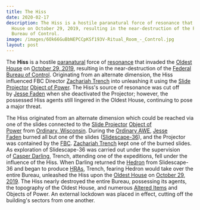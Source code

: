 ```yaml
---
title: The Hiss
date: 2020-02-17
description: The Hiss is a hostile paranatural force of resonance that invaded the Oldest
  House on October 29, 2019, resulting in the near-destruction of the Federal
  Bureau of Control.
image: /images/6Ok66GuBbNEPCCpKSf193V-Ritual_Room_-_Control.jpg
layout: post
---
```

The **Hiss** is a hostile [paranatural](https://control.fandom.com/wiki/Paranatural "Paranatural") force of [resonance](https://control.fandom.com/wiki/Resonance "Resonance") that invaded the [Oldest House](https://control.fandom.com/wiki/Oldest_House "Oldest House") on [October 29, 2019](https://control.fandom.com/wiki/Hiss_invasion "Hiss invasion"), resulting in the near-destruction of the [Federal Bureau of Control](https://control.fandom.com/wiki/Federal_Bureau_of_Control "Federal Bureau of Control"). Originating from an alternate dimension, the Hiss influenced FBC Director [Zachariah Trench](https://control.fandom.com/wiki/Zachariah_Trench "Zachariah Trench") into unleashing it using the [Slide Projector](https://control.fandom.com/wiki/Slide_Projector "Slide Projector") [Object of Power](https://control.fandom.com/wiki/Object_of_Power "Object of Power"). The Hiss's source of resonance was cut off by [Jesse Faden](https://control.fandom.com/wiki/Jesse_Faden "Jesse Faden") when she deactivated the Projector; however, the possessed Hiss agents still lingered in the Oldest House, continuing to pose a major threat.

The Hiss originated from an alternate dimension which could be reached via one of the slides connected to the [Slide Projector](https://control.fandom.com/wiki/Slide_Projector "Slide Projector") [Object of Power](https://control.fandom.com/wiki/Object_of_Power "Object of Power") from [Ordinary, Wisconsin](https://control.fandom.com/wiki/Ordinary "Ordinary"). During the [Ordinary AWE](https://control.fandom.com/wiki/Ordinary_AWE "Ordinary AWE"), [Jesse Faden](https://control.fandom.com/wiki/Jesse_Faden "Jesse Faden") burned all but one of the slides ([Slidescape-36](https://control.fandom.com/wiki/Slidescape-36 "Slidescape-36")), and the Projector was contained by the [FBC](https://control.fandom.com/wiki/FBC "FBC"). [Zachariah Trench](https://control.fandom.com/wiki/Zachariah_Trench "Zachariah Trench") kept one of the burned slides. As exploration of Slidescape-36 was carried out under the supervision of [Casper Darling](https://control.fandom.com/wiki/Casper_Darling "Casper Darling"), Trench, attending one of the expeditions, fell under the influence of the Hiss. When Darling returned the [Hedron](https://control.fandom.com/wiki/Hedron "Hedron") from Slidescape-36 and began to produce [HRAs](https://control.fandom.com/wiki/HRA "HRA"), Trench, fearing Hedron would take over the entire Bureau, unleashed the Hiss upon the [Oldest House](https://control.fandom.com/wiki/Oldest_House "Oldest House") on [October 29, 2019](https://control.fandom.com/wiki/Hiss_invasion "Hiss invasion"). The Hiss nearly destroyed the entire Bureau, possessing its agents, the topography of the Oldest House, and numerous [Altered Items](https://control.fandom.com/wiki/Altered_Items "Altered Items") and Objects of Power. An external lockdown was placed in effect, cutting off the building's sectors from one another.
